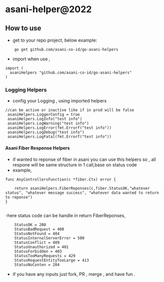 # asani-helper@2022
## How to use
- get to your repo project, below example:
```
    go get github.com/asani-co-id/go-asani-helpers
```
- import when use , 
```
import (
  asaniHelpers "github.com/asani-co-id/go-asani-helpers"
)
``` 
### Logging Helpers
- config your Logging , using imported helpers
```
//can be active or inactive like if in prod will be false
 asaniHelpers.LoggerConfig = true
 asaniHelpers.LogInfo("test info")
 asaniHelpers.LogWarning("test info")
 asaniHelpers.LogError(fmt.Errorf("test info"))
 asaniHelpers.LogDebug("test info")
 asaniHelpers.LogFatal(fmt.Errorf("test info"))
```

#### Asani Fiber Response Helpers
- if wanted to reponse of fiber in asani you can use this helpers so , all respone will be same structure in 1 call,base on status code
- example,
```
func AnyControllersFunction(c *fiber.Ctx) error { 

    return asaniHelpers.FiberReponses(c,fiber.StatusOK,"whatever status", "whatever message success", "whatever data wanted to return to reponse") 
}
 
```  

-here status code can be handle in return FiberReponses, 
```
    StatusOK = 200
    StatusBadRequest = 400
    StatusNotFound = 404
    StatusInternalServerError = 500
    StatusConflict = 409
    StatusUnauthorized = 401
    StatusForbidden = 403
    StatusTooManyRequests = 429
    StatusRequestEntityTooLarge = 413
    StatusNoConten = 204
```

- if you have any inputs just fork, PR , merge , and have fun .

